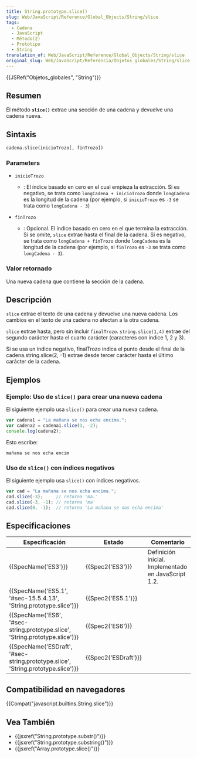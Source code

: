 ```yaml
---
title: String.prototype.slice()
slug: Web/JavaScript/Reference/Global_Objects/String/slice
tags:
  - Cadena
  - JavaScript
  - Método(2)
  - Prototipo
  - String
translation_of: Web/JavaScript/Reference/Global_Objects/String/slice
original_slug: Web/JavaScript/Referencia/Objetos_globales/String/slice
---
```

{{JSRef("Objetos_globales", "String")}}

## Resumen

El método **`slice()`** extrae una sección de una cadena y devuelve una cadena nueva.

## Sintaxis

```html
cadena.slice(inicioTrozo[, finTrozo])
```

### Parameters

- `inicioTrozo`
  - : El índice basado en cero en el cual empieza la extracción. Si es negativo, se trata como `longCadena + inicioTrozo` donde `longCadena` es la longitud de la cadena (por ejemplo, si `inicioTrozo` es `-3` se trata como `longCadena - 3`)

- `finTrozo`
  - : Opcional. El índice basado en cero en el que termina la extracción. Si se omite, `slice` extrae hasta el final de la cadena. Si es negativo, se trata como `longCadena + finTrozo` donde `longCadena` es la longitud de la cadena (por ejemplo, si `finTrozo` es `-3` se trata como `longCadena - 3`).

### Valor retornado

Una nueva cadena que contiene la sección de la cadena.

## Descripción

`slice` extrae el texto de una cadena y devuelve una nueva cadena. Los cambios en el texto de una cadena no afectan a la otra cadena.

`slice` extrae hasta, pero sin incluir `finalTrozo`. `string.slice(1,4)` extrae del segundo carácter hasta el cuarto carácter (caracteres con índice 1, 2 y 3).

Si se usa un índice negativo, finalTrozo indica el punto desde el final de la cadena.string.slice(2, -1) extrae desde tercer carácter hasta el último carácter de la cadena.

## Ejemplos

### Ejemplo: Uso de `slice()` para crear una nueva cadena

El siguiente ejemplo usa `slice()` para crear una nueva cadena.

```js
var cadena1 = "La mañana se nos echa encima.";
var cadena2 = cadena1.slice(3, -2);
console.log(cadena2);
```

Esto escribe:

```
mañana se nos echa encim
```

### Uso de `slice()` con índices negativos

El siguiente ejemplo usa `slice()` con índices negativos.

```js
var cad = "La mañana se nos echa encima.";
cad.slice(-3);     // retorna 'ma.'
cad.slice(-3, -1); // retorna 'ma'
cad.slice(0, -1);  // retorna 'La mañana se nos echa encima'
```

## Especificaciones

| Especificación                                                                                               | Estado                       | Comentario                                          |
| ------------------------------------------------------------------------------------------------------------ | ---------------------------- | --------------------------------------------------- |
| {{SpecName('ES3')}}                                                                                     | {{Spec2('ES3')}}         | Definición inicial. Implementado en JavaScript 1.2. |
| {{SpecName('ES5.1', '#sec-15.5.4.13', 'String.prototype.slice')}}                     | {{Spec2('ES5.1')}}     |                                                     |
| {{SpecName('ES6', '#sec-string.prototype.slice', 'String.prototype.slice')}}         | {{Spec2('ES6')}}         |                                                     |
| {{SpecName('ESDraft', '#sec-string.prototype.slice', 'String.prototype.slice')}} | {{Spec2('ESDraft')}} |                                                     |

## Compatibilidad en navegadores

{{Compat("javascript.builtins.String.slice")}}

## Vea También

- {{jsxref("String.prototype.substr()")}}
- {{jsxref("String.prototype.substring()")}}
- {{jsxref("Array.prototype.slice()")}}
